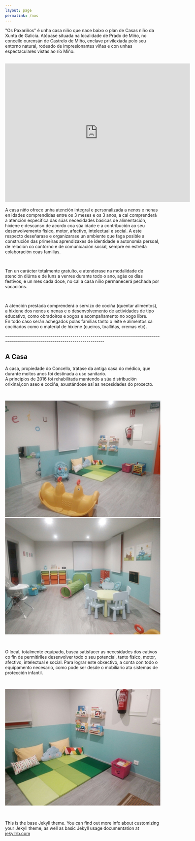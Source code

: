 ```yaml
---
layout: page
permalink: /nos
---
```




<p>
   "Os Paxariños" é unha casa niño que nace baixo o plan de Casas niño da Xunta de Galicia. Atópase situada na
   localidade de Prado de Miño, no concello ourensán de Castrelo de Miño, enclave privilexiada polo seu entorno
   natural, rodeado de impresionantes viñas e con unhas espectaculares vistas ao río Miño.
</p>

<br>

<iframe src="https://www.google.com/maps/embed?pb=!1m18!1m12!1m3!1d1474.973949667828!2d-8.057107192752396!3d42.322309996102405!2m3!1f0!2f0!3f0!3m2!1i1024!2i768!4f13.1!3m3!1m2!1s0xd2ff4235d0a8277%3A0x7c44e3314e0c11a0!2sLugar+Prado%2C+11%2C+32430%2C+Ourense!5e0!3m2!1ses!2ses!4v1489060676934" width="600" height="450" frameborder="0" style="border:0" allowfullscreen></iframe>

<br>

<p>
    A casa niño ofrece unha atención integral e personalizada a nenos e nenas en idades comprendidas entre os 3 meses
    e os 3 anos, a cal comprenderá a atención específica das súas necesidades básicas de alimentación, hixiene e descanso
    de acordo coa súa idade e a contribución ao seu desenvolvemento físico, motor, afectivo, intelectual e social. A este
    respecto deseñarase e organizarase un ambiente que faga posible a construción das primeiras aprendizaxes de identidade
    e autonomía persoal, de relación co contorno e de comunicación social, sempre en estreita colaboración coas familias.
</p>

<br>

<p>
    Ten un carácter totalmente gratuíto, e atenderase na modalidade de atención diúrna e de luns a venres durante todo o
    ano, agás os días festivos, e un mes cada doce, no cal a casa niño permanecerá pechada por vacacións.
</p>

<br>

<p>
    A atención prestada comprenderá o servizo de cociña (quentar alimentos), a hixiene dos nenos e nenas e o
    desenvolvemento de actividades de tipo educativo, como obradoiros e xogos e acompañamento no xogo libre.<br> En todo
    caso serán achegados polas familias tanto o leite e alimentos xa cociñados como o material de hixiene (cueiros,
    toalliñas, cremas etc).
</p>
--------------------------------------------------------------------------------------------------------------------------------

<p>
    <h2 class="sub_title">A Casa</h2>
</p>
<p>
    A casa, propiedade do Concello, trátase da antiga casa do médico, que durante moitos anos foi destinada a uso
    sanitario.<br>    A principios de 2016 foi rehabilitada mantendo a súa distribución orixinal,con aseo e cociña,
    axustándose así as necesidades do proxecto.<br>
</p>

<br>

<p>
    <div class="row">
        <div class="col-6">
            <img class="u-max-full-width" src="/assets/www/nos/IMG-20161117-WA0006.jpg" />
        </div>
        <div class="col-6">
            <img class="u-max-full-width" src="/assets/www/nos/IMG-20161117-WA0007.jpg" />
        </div>
    </div>
</p>

<br>

<p>
    O local, totalmente equipado, busca satisfacer as necesidades dos cativos co fin de permitirlles desenvolver todo
    o seu potencial, tanto físico, motor, afectivo, intelectual e social. Para lograr este obxectivo, a conta con todo
    o equipamento necesario, como pode ser desde o mobiliario ata sistemas de protección infantil.<br>
</p>

<br>

<p>
    <div class="row">
        <div class="col-12">
            <img class="u-max-full-width" src="/assets/www/nos/IMG-20161116-WA0005.jpg" />
        </div>
    </div>
</p>

<br>






This is the base Jekyll theme. You can find out more info about customizing your Jekyll theme, as well as basic Jekyll usage documentation at [jekyllrb.com](http://jekyllrb.com/)
